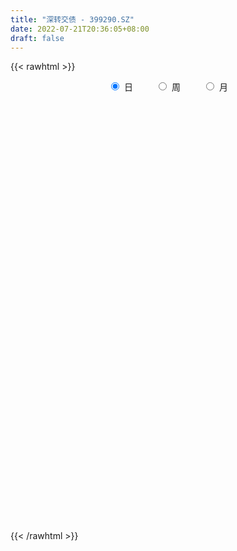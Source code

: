 ```yaml
---
title: "深转交债 - 399290.SZ"
date: 2022-07-21T20:36:05+08:00
draft: false
---
```

{{< rawhtml >}}
    <div style="text-align: center">
        <label style="padding: 1rem;"><input style="margin-right: .5rem" type="radio" name="period" value="D" checked onclick="period_change(this)">日</label>
        <label style="padding: 1rem;"><input style="margin-right: .5rem" type="radio" name="period" value="W" onclick="period_change(this)">周</label>
        <label style="padding: 1rem;"><input style="margin-right: .5rem" type="radio" name="period" value="M" onclick="period_change(this)">月</label>
    </div>
    <div id="chart" style="height: 700px;"></div> 
    <script type="text/javascript">
        const D_v = [81990.0,75666.0,154470.0,96795.0,136207.0,137257.0,76655.0,72713.0,141845.0,270968.0,124874.0,101561.0,159071.0,80317.0,164694.0,93105.0,140619.0,103875.0,59563.0,82495.0,86703.0,101619.0,62015.0,72518.0,55544.0,97709.0,69955.0,57780.0,107512.0,96329.0,118179.0,104500.0,82863.0,116894.0,167039.0,118794.0,127714.0,112909.0,83425.0,104317.0,111719.0,134389.0,129626.0,109487.0,167353.0,145487.0,211386.0,87114.0,136504.0,110852.0,155395.0,205745.0,172640.0,159042.0,139864.0,193411.0,112540.0,149480.0,82819.0,79544.0,87386.0,137096.0,81582.0,100474.0,257127.0,139865.0,159721.0,138680.0,133974.0,150600.0,114901.0,121120.0,67046.0,56207.0,77718.0,70843.0,91437.0,66961.0,67471.0,83035.0,35509.0,41831.0,66214.0,101351.0,89535.0,196282.0,157613.0,50432.0,64966.0,65911.0,57886.0,57442.0,52894.0,54955.0,53618.0,109943.0,102054.0,105205.0,110900.0,110415.0,175790.0,128741.0,129775.0,223414.0,128898.0,87116.0,84288.0,56702.0,92109.0,71449.0,58804.0,61154.0,107777.0,51383.0,96553.0,58687.0,70598.0,48841.0,36693.0,31384.0,31597.0,31661.0,60885.0,90137.0,66456.0,103070.0,140598.0,75543.0,84030.0,91133.0,167285.0,198477.0,119364.0,87522.0,85285.0,70820.0,80488.0,81242.0,101155.0,107486.0,93524.0,87700.0,185600.0,115992.0,188181.0,138834.0,102354.0,126788.0,83709.0,96361.0,112413.0,98361.0,89165.0,156106.0,155936.0,168728.0,190067.0,218135.0,298577.0,325318.0,337202.0,347357.0,282705.0,317036.0,221228.0,248547.0,267751.0,242163.0,499969.0,366191.0,304875.0,377219.0,458751.0,322161.0,411112.0,304057.0,370694.0,374981.0,504141.0,456129.0,286815.0,365800.0,270527.0,346121.0,699543.0,530804.0,509899.0,692137.0,252046.0,420475.0,612630.0,812568.0,1002427.0,696733.0,605772.0,691677.0,843858.0,744009.0,629421.0,649766.0,924597.0,658845.0,449373.0,396379.0,259041.0,357948.0,225455.0,170182.0,257309.0,219330.0,346979.0,554898.0,483436.0,472377.0,472123.0,317853.0,458821.0,250004.0,306875.0,350307.0,422258.0,364449.0,339293.0,307800.0,194752.0,195906.0,242422.0,208590.0,267054.0,226045.0,305924.0,218335.0,212894.0,227113.0,170818.0,190730.0,136986.0,151418.0,406509.0,434859.0,494437.0,334095.0,275787.0,251395.0,217083.0,194942.0,289461.0,345983.0,271460.0,313039.0,280106.0,224948.0,285892.0,407214.0,347051.0,403303.0,374476.0,235382.0,357171.0,385002.0,589573.0,717805.0,842355.0,850780.0,790402.0,916429.0,868367.0,1008984.0,1132509.0,984554.0,1050415.0,1141595.0,822763.0,696262.0,869554.0,797224.0,701834.0,665206.0,709049.0,782712.0,618871.0,696065.0,697813.0,542884.0,644076.0,577924.0,558597.0,543183.0,562486.0,671962.0,590932.0,498637.0,501571.0,561675.0,356480.0,289929.0,402290.0,388074.0,346189.0,350728.0,322091.0,473756.0,321627.0,309137.0,490341.0,347777.0,256182.0,327137.0,435251.0,440084.0,318306.0,294011.0,288453.0,293911.0,304815.0,286063.0,266372.0,241415.0,380448.0,226783.0,148902.0,205459.0]
const D_histogram = [0.0,0.0540088889,0.2041049142,0.2613162649,0.2676657061,0.2162849409,0.1725806793,0.1250684538,0.1494571346,0.281965593,0.3846504132,0.4076463404,0.3639076847,0.3073546042,0.3152076762,0.2730055086,0.305865799,0.3441061998,0.3091885265,0.2365369445,0.1727770424,0.0211359157,-0.0825086909,-0.1600979638,-0.2122908423,-0.1796072866,-0.1533070816,-0.1596829314,-0.1456042801,-0.1711992854,-0.1543819173,-0.1719782584,-0.1920887326,-0.1751921571,-0.1008763005,-0.0101786459,0.0373434578,0.1000148987,0.1181885839,0.0927632578,0.0180877691,-0.1059131811,-0.1890775885,-0.205371322,-0.1508986452,-0.1009907777,0.0320828728,0.0765361551,0.1105279836,0.1255266728,0.1500633453,0.2210058038,0.2467911313,0.1563515821,0.0573867153,0.0521069606,-0.0454532882,-0.0669214501,-0.0906897532,-0.12920171,-0.1554386311,-0.106602908,-0.0730124078,-0.0392888146,0.074041495,0.1839967808,0.2709241468,0.2709479651,0.2160749824,0.1751648109,0.0995367868,-0.0624563693,-0.1445391263,-0.1630836444,-0.1538168274,-0.1888504157,-0.2006652883,-0.244790237,-0.3226264262,-0.3295058803,-0.3494414357,-0.3622277459,-0.3502045853,-0.2611218775,-0.1444261893,0.0463681767,0.1048031076,0.1078633349,0.0966587371,0.0635168632,0.0030737819,-0.0070105869,-0.0520077831,-0.073754573,-0.0482539726,0.0135597274,0.0389199291,0.0022527425,-0.0501875251,-0.0463307751,0.0015795483,0.0563603349,0.0864862131,0.1510365215,0.1600067153,0.0867759913,0.0142232804,-0.050355544,-0.0578009502,-0.096797045,-0.0941063756,-0.0534394528,-0.0304254761,-0.0391796047,-0.0809477603,-0.100861197,-0.1093510032,-0.1105863023,-0.1157774131,-0.1279982111,-0.1340498636,-0.1293898287,-0.118884271,-0.0545403653,0.0235156229,0.0846927949,0.1517506684,0.1990795644,0.2060722485,0.2738663862,0.4065048958,0.5245734034,0.5852176385,0.5729754689,0.4978182753,0.3766001484,0.3146901928,0.2592645355,0.2404736533,0.1934978819,0.1949635926,0.2095692068,0.3016667301,0.3573981343,0.4040667392,0.4317830605,0.3522967916,0.3130110356,0.2303176499,0.1784785822,0.1243766255,0.0285490252,-0.0795385551,-0.1203804181,-0.0372183712,-0.0440766855,0.0295632763,-0.0729997398,-0.5106061058,-0.5874771298,-0.4969504792,-0.3207249157,-0.2216368155,-0.0816784973,-0.0060831487,0.1494619971,0.2224024565,0.2454021256,0.4026201152,0.4810356074,0.5102128576,0.6610024014,0.7589660052,0.835397387,0.8649932584,0.684725053,0.497217241,0.1218470257,-0.0755158801,-0.1750716683,-0.2517465172,-0.2015392547,-0.2036293077,-0.4361869647,-0.5131069646,-0.5764533518,-0.7024664882,-0.8217518465,-1.1227957142,-1.3475737936,-1.42929783,-1.4045502709,-1.160624945,-1.1582544264,-1.043417673,-0.7345360493,-0.5446930623,-0.4410114903,-0.4103784738,-0.3465952208,-0.2665851974,-0.1397605495,-0.061660653,0.1316238737,0.2377147941,0.3232626999,0.2664475434,0.1277891025,0.0800910076,0.0244719106,0.0410955298,0.1012111335,0.1778336903,0.188802594,0.2230352194,0.2019569342,0.134411055,0.1059666137,0.0664952799,0.0177606981,0.0572871797,0.1201668148,0.1293003959,0.1487288201,0.107073482,0.0457663253,-0.0130445391,-0.1181237231,-0.1873684751,-0.2932307392,-0.3463863434,-0.4529644053,-0.5378802815,-0.6238864221,-0.71486258,-0.6301519925,-0.56087146,-0.4782098354,-0.183577857,0.1462871464,0.3189598982,0.3956009636,0.4010628628,0.3370151158,0.2893104579,0.2549351361,0.2265551754,0.1632225268,0.1481557227,0.1578134495,0.223398481,0.2566109871,0.3181782669,0.4086069417,0.4355489319,0.4244354168,0.396921472,0.2989878829,0.3251442825,0.3860840562,0.5788568305,0.8260575126,1.2728224145,1.4960699267,1.7363648581,1.8868767512,1.7945291895,1.9187813193,1.7771643548,1.390707333,0.6105208262,0.070057534,-0.1029452858,-0.202380835,-0.179456047,-0.1745194559,-0.5104324973,-0.7680969153,-0.8126487409,-0.6188358857,-0.5019756746,-0.3178356602,-0.0327311758,0.0728472854,0.2389868674,0.3068593517,0.1715086376,0.000963344,-0.2759471485,-0.575177279,-0.7117280481,-0.7424162073,-0.632389924,-0.5009959893,-0.5239372349,-0.6294799362,-0.6353577674,-0.5515608701,-0.4717717618,-0.5201000773,-0.5113513335,-0.4004015149,-0.310484514,-0.1823626843,-0.0399906244,-0.0185825609,-0.0546142738,-0.2844087101,-0.4760535582,-0.7469211485,-0.9273467523,-0.9240032804,-0.844223571,-0.7475110853,-0.7081669475,-0.6873086076,-0.5934009861,-0.5081404799,-0.458510305,-0.3998009845,-0.4623565035,-0.4809669453]
const D_fast = [0.0,0.0675111111,0.268633365,0.391173782,0.4644396496,0.4671301197,0.4665710279,0.4503259158,0.5120788803,0.7150787369,0.9139261604,1.0388336727,1.0860719382,1.1063575087,1.1930124998,1.2190617093,1.3283884494,1.4526554003,1.4950348586,1.4815175127,1.4609518712,1.3145947234,1.1903229441,1.0727091802,0.9674435912,0.9552253252,0.9431987598,0.8969021771,0.8745797585,0.8061849318,0.7844068205,0.7238159149,0.6556832576,0.6287817938,0.6778785752,0.7660315683,0.8228895366,0.9105647021,0.9582855332,0.9560510216,0.8858974752,0.7354182298,0.6049844251,0.5373478611,0.5540958767,0.5787560498,0.7198504185,0.7834377396,0.8450615639,0.8914419213,0.9534944301,1.0796883396,1.1671714499,1.1158197962,1.0312016083,1.0389485937,0.9300250229,0.8918264984,0.845385757,0.7745733727,0.7094767938,0.7316617899,0.7469991882,0.7709005778,0.9027412611,1.0586957421,1.2133541448,1.2811149543,1.2802607173,1.2831417485,1.2323979211,1.0547906726,0.9365731341,0.8772577049,0.8480703151,0.7658241229,0.7038429281,0.5985204203,0.4400276244,0.3507717003,0.243475786,0.1401325393,0.0646045536,0.0884067921,0.1689959328,0.3713823431,0.4560180508,0.4860441119,0.4990041984,0.4817415402,0.4220669045,0.4102298889,0.352230747,0.3120453138,0.3254824211,0.390686053,0.4257762369,0.3896722359,0.3246850871,0.3169591433,0.3652643538,0.4341352241,0.4858826555,0.5881920943,0.637163967,0.5856272408,0.51663035,0.4394626396,0.4175669959,0.3543716398,0.3335357153,0.3608427749,0.3762503825,0.3577013528,0.2956962571,0.2505675211,0.2147399642,0.1858580895,0.1517226254,0.1075022746,0.0679381562,0.040250734,0.0210352239,0.0717440382,0.1556789322,0.2380293029,0.3430248435,0.4401236306,0.4986343768,0.6348951111,0.8691598446,1.1183717031,1.3253203478,1.4563220455,1.5056194206,1.4785513309,1.4953139234,1.5047044,1.5460319312,1.5474306302,1.597637239,1.6646351549,1.8321493607,1.9772302985,2.1249155883,2.2605776747,2.2691656036,2.3081326066,2.2830186333,2.2757992112,2.2527914108,2.1641010668,2.0361288478,1.9651918802,2.0390493343,2.0211718487,2.1022026295,1.9813896785,1.4161317861,1.1923914797,1.1586805105,1.254724845,1.2984037414,1.4179424352,1.4920169966,1.6849276417,1.8134687152,1.8978189157,2.1556919341,2.3543663282,2.5110967928,2.8271369369,3.114842042,3.4001227706,3.6459669566,3.6368800144,3.5736765126,3.2287680538,3.012526178,2.8692024727,2.7295909946,2.7294134434,2.6764160634,2.3348116653,2.1296149242,1.9221551991,1.6205254407,1.2958021207,0.7140593244,0.1523877966,-0.2866606973,-0.6130507059,-0.6592816162,-0.9464747042,-1.0924923692,-0.9672447577,-0.9135750364,-0.9201463369,-0.9921079389,-1.014973491,-1.001609767,-0.9097252565,-0.8470405232,-0.6208500281,-0.4553304092,-0.2889668284,-0.279170099,-0.3858812643,-0.4135566073,-0.4630577267,-0.436160225,-0.350741838,-0.2296608585,-0.1714913064,-0.0814998761,-0.0520889278,-0.0860320432,-0.0879848311,-0.110832345,-0.1551267522,-0.1012784757,-0.0083571369,0.0331015432,0.0897121724,0.0748252048,0.0249596295,-0.0371123697,-0.1717224846,-0.2878093553,-0.4669793042,-0.6067314942,-0.8265506574,-1.045936604,-1.2879143502,-1.557606153,-1.6304335637,-1.7013708962,-1.7382617305,-1.4895242163,-1.1230874263,-0.8706747,-0.6951333936,-0.5894057787,-0.5691997468,-0.5445767902,-0.515218328,-0.4869594949,-0.5094865118,-0.4875143852,-0.438403296,-0.3169686443,-0.2196033914,-0.0784915448,0.1140888653,0.2499180885,0.3449134276,0.4166298508,0.3934432325,0.5008857027,0.6583464904,0.9958334723,1.4495485326,2.2145190381,2.811784032,3.4861701779,4.1084012588,4.4646859944,5.0686334541,5.3713075782,5.3325273897,4.7049710894,4.1820221808,3.9832830395,3.8332522816,3.8113130578,3.772619785,3.3090986192,2.8594099723,2.6116959616,2.6507998453,2.6421661377,2.7468472371,3.0237689276,3.1475592102,3.3734455089,3.5180328312,3.4255592765,3.2552548189,2.9093575393,2.466333089,2.1518503079,1.9355580969,1.8874868992,1.8936318366,1.7397062823,1.4767935969,1.3120763238,1.2579830036,1.2198291715,1.0414758366,0.9223867471,0.933236187,0.9455320594,1.028063218,1.1604376218,1.1772000451,1.1275147637,0.8266181499,0.5159599123,0.0583620348,-0.353900257,-0.5815576053,-0.7128337886,-0.8029990742,-0.9406966732,-1.0916654853,-1.1461081103,-1.1878827241,-1.2528801255,-1.2941210511,-1.4722656959,-1.6111178741]
const D_slow = [0.0,0.0135022222,0.0645284508,0.129857517,0.1967739435,0.2508451788,0.2939903486,0.325257462,0.3626217457,0.4331131439,0.5292757472,0.6311873323,0.7221642535,0.7990029045,0.8778048236,0.9460562007,1.0225226505,1.1085492004,1.1858463321,1.2449805682,1.2881748288,1.2934588077,1.272831635,1.232807144,1.1797344335,1.1348326118,1.0965058414,1.0565851085,1.0201840385,0.9773842172,0.9387887379,0.8957941733,0.8477719901,0.8039739508,0.7787548757,0.7762102142,0.7855460787,0.8105498034,0.8400969494,0.8632877638,0.8678097061,0.8413314108,0.7940620137,0.7427191832,0.7049945219,0.6797468275,0.6877675457,0.7069015844,0.7345335803,0.7659152485,0.8034310849,0.8586825358,0.9203803186,0.9594682141,0.973814893,0.9868416331,0.9754783111,0.9587479485,0.9360755102,0.9037750827,0.864915425,0.8382646979,0.820011596,0.8101893923,0.8286997661,0.8746989613,0.942429998,1.0101669893,1.0641857349,1.1079769376,1.1328611343,1.117247042,1.0811122604,1.0403413493,1.0018871425,0.9546745385,0.9045082165,0.8433106572,0.7626540507,0.6802775806,0.5929172217,0.5023602852,0.4148091389,0.3495286695,0.3134221222,0.3250141664,0.3512149433,0.378180777,0.4023454613,0.4182246771,0.4189931225,0.4172404758,0.40423853,0.3857998868,0.3737363937,0.3771263255,0.3868563078,0.3874194934,0.3748726121,0.3632899184,0.3636848055,0.3777748892,0.3993964425,0.4371555728,0.4771572517,0.4988512495,0.5024070696,0.4898181836,0.475367946,0.4511686848,0.4276420909,0.4142822277,0.4066758587,0.3968809575,0.3766440174,0.3514287182,0.3240909674,0.2964443918,0.2675000385,0.2355004857,0.2019880198,0.1696405627,0.1399194949,0.1262844036,0.1321633093,0.153336508,0.1912741751,0.2410440662,0.2925621283,0.3610287249,0.4626549488,0.5937982997,0.7401027093,0.8833465765,1.0078011454,1.1019511825,1.1806237307,1.2454398645,1.3055582778,1.3539327483,1.4026736464,1.4550659481,1.5304826307,1.6198321642,1.720848849,1.8287946142,1.916868812,1.995121571,2.0527009834,2.097320629,2.1284147853,2.1355520416,2.1156674029,2.0855722983,2.0762677055,2.0652485342,2.0726393532,2.0543894183,1.9267378918,1.7798686094,1.6556309896,1.5754497607,1.5200405568,1.4996209325,1.4981001453,1.5354656446,1.5910662587,1.6524167901,1.7530718189,1.8733307208,2.0008839352,2.1661345355,2.3558760368,2.5647253836,2.7809736982,2.9521549614,3.0764592717,3.1069210281,3.0880420581,3.044274141,2.9813375117,2.930952698,2.8800453711,2.77099863,2.6427218888,2.4986085509,2.3229919288,2.1175539672,1.8368550386,1.4999615902,1.1426371327,0.791499565,0.5013433288,0.2117797222,-0.0490746961,-0.2327087084,-0.368881974,-0.4791348466,-0.581729465,-0.6683782702,-0.7350245696,-0.769964707,-0.7853798702,-0.7524739018,-0.6930452033,-0.6122295283,-0.5456176424,-0.5136703668,-0.4936476149,-0.4875296373,-0.4772557548,-0.4519529714,-0.4074945489,-0.3602939004,-0.3045350955,-0.254045862,-0.2204430982,-0.1939514448,-0.1773276248,-0.1728874503,-0.1585656554,-0.1285239517,-0.0961988527,-0.0590166477,-0.0322482772,-0.0208066959,-0.0240678306,-0.0535987614,-0.1004408802,-0.173748565,-0.2603451508,-0.3735862522,-0.5080563225,-0.6640279281,-0.8427435731,-1.0002815712,-1.1404994362,-1.2600518951,-1.3059463593,-1.2693745727,-1.1896345982,-1.0907343573,-0.9904686416,-0.9062148626,-0.8338872481,-0.7701534641,-0.7135146702,-0.6727090385,-0.6356701079,-0.5962167455,-0.5403671253,-0.4762143785,-0.3966698118,-0.2945180763,-0.1856308434,-0.0795219892,0.0197083788,0.0944553496,0.1757414202,0.2722624342,0.4169766418,0.62349102,0.9416966236,1.3157141053,1.7498053198,2.2215245076,2.670156805,3.1498521348,3.5941432235,3.9418200567,4.0944502633,4.1119646468,4.0862283253,4.0356331166,3.9907691048,3.9471392408,3.8195311165,3.6275068877,3.4243447025,3.269635731,3.1441418124,3.0646828973,3.0565001034,3.0747119247,3.1344586416,3.2111734795,3.2540506389,3.2542914749,3.1853046878,3.041510368,2.863578356,2.6779743042,2.5198768232,2.3946278259,2.2636435171,2.1062735331,1.9474340912,1.8095438737,1.6916009333,1.5615759139,1.4337380806,1.3336377019,1.2560165734,1.2104259023,1.2004282462,1.195782606,1.1821290375,1.11102686,0.9920134705,0.8052831833,0.5734464953,0.3424456752,0.1313897824,-0.0554879889,-0.2325297258,-0.4043568777,-0.5527071242,-0.6797422442,-0.7943698204,-0.8943200666,-1.0099091924,-1.1301509288]
const D_data = [['2019-06-06', 107.5083, 106.9466, 106.9327, 107.5501],['2019-06-10', 107.0342, 107.7929, 107.0341, 108.2416],['2019-06-11', 107.9685, 109.6607, 107.7795, 109.6941],['2019-06-12', 109.6708, 109.2599, 109.2368, 109.6916],['2019-06-13', 109.2154, 109.0307, 108.6254, 109.2889],['2019-06-14', 109.1177, 108.4112, 108.3596, 109.4216],['2019-06-17', 108.4279, 108.4445, 108.3473, 108.8163],['2019-06-18', 108.4594, 108.313, 108.2411, 108.5581],['2019-06-19', 109.3691, 109.311, 109.2904, 110.41],['2019-06-20', 109.3278, 111.3224, 109.3278, 111.4549],['2019-06-21', 111.3717, 111.9235, 111.2769, 112.1971],['2019-06-24', 112.079, 111.6669, 111.5338, 112.2538],['2019-06-25', 111.6299, 111.1807, 110.2311, 111.7062],['2019-06-26', 111.1159, 111.1262, 110.9204, 111.4177],['2019-06-27', 111.1423, 112.1713, 111.1363, 112.4465],['2019-06-28', 112.1749, 111.8172, 111.6104, 112.2397],['2019-07-01', 112.6727, 113.106, 112.6727, 113.5551],['2019-07-02', 113.1341, 113.7798, 113.0633, 113.8383],['2019-07-03', 113.7909, 113.2981, 113.0802, 113.7909],['2019-07-04', 113.3242, 112.926, 112.8375, 113.7711],['2019-07-05', 112.9304, 113.0126, 112.5488, 113.1703],['2019-07-08', 113.0619, 111.5886, 111.3595, 113.0716],['2019-07-09', 111.5909, 111.656, 111.4469, 111.9835],['2019-07-10', 111.7002, 111.5722, 111.5363, 111.9677],['2019-07-11', 111.6066, 111.561, 111.5075, 112.2742],['2019-07-12', 111.5802, 112.5799, 111.5802, 112.663],['2019-07-15', 112.5973, 112.6856, 111.8562, 112.9901],['2019-07-16', 112.7787, 112.3581, 112.3367, 112.9827],['2019-07-17', 112.3857, 112.6611, 112.2762, 112.8591],['2019-07-18', 112.6741, 112.1479, 112.1359, 112.6741],['2019-07-19', 112.1829, 112.6618, 112.1829, 112.9093],['2019-07-22', 112.7853, 112.2282, 112.074, 112.8056],['2019-07-23', 112.2719, 112.0726, 111.8385, 112.4852],['2019-07-24', 112.1236, 112.4982, 112.1043, 112.8361],['2019-07-25', 112.4818, 113.4677, 112.4818, 113.4777],['2019-07-26', 113.4668, 114.1874, 113.1979, 114.2262],['2019-07-29', 113.8902, 114.1438, 113.7087, 114.5252],['2019-07-30', 114.2101, 114.802, 114.1862, 115.3081],['2019-07-31', 114.8472, 114.6692, 114.2994, 114.8853],['2019-08-01', 114.6443, 114.3094, 114.1706, 114.7409],['2019-08-02', 113.6585, 113.5885, 113.0416, 113.718],['2019-08-05', 113.5512, 112.5177, 112.4457, 113.5512],['2019-08-06', 112.1832, 112.4656, 111.2724, 112.5816],['2019-08-07', 112.6614, 112.9852, 112.5782, 113.0978],['2019-08-08', 113.4118, 113.9362, 113.2915, 114.2054],['2019-08-09', 114.2485, 114.16, 113.77, 115.0795],['2019-08-12', 114.2465, 115.7692, 114.2381, 115.7749],['2019-08-13', 115.5927, 115.2834, 115.0534, 115.7282],['2019-08-14', 116.1978, 115.5433, 115.2968, 116.4241],['2019-08-15', 114.8934, 115.6402, 114.5979, 115.7754],['2019-08-16', 116.098, 116.0899, 115.6432, 116.6336],['2019-08-19', 116.4287, 117.1986, 115.4625, 117.1986],['2019-08-20', 117.2326, 117.2101, 116.8978, 117.8052],['2019-08-21', 117.1132, 115.8739, 115.7612, 117.1257],['2019-08-22', 115.9561, 115.4769, 115.2045, 115.9561],['2019-08-23', 115.633, 116.5524, 115.4991, 116.6069],['2019-08-26', 115.9404, 115.2593, 115.1577, 115.9647],['2019-08-27', 115.5451, 115.9831, 115.5451, 116.5212],['2019-08-28', 115.9937, 115.9035, 115.4597, 115.9937],['2019-08-29', 115.8999, 115.5927, 115.5005, 115.9032],['2019-08-30', 116.0314, 115.5828, 115.4501, 116.315],['2019-09-02', 115.6093, 116.6016, 115.4295, 116.683],['2019-09-03', 116.7282, 116.6805, 116.3819, 116.8415],['2019-09-04', 116.7091, 116.9362, 116.6603, 117.1671],['2019-09-05', 117.3481, 118.4643, 117.3481, 119.0869],['2019-09-06', 118.7362, 119.2534, 118.6475, 119.281],['2019-09-09', 120.1911, 119.8117, 119.3115, 120.3863],['2019-09-10', 119.8236, 119.3155, 118.94, 119.8453],['2019-09-11', 119.4762, 118.8223, 118.6892, 119.9056],['2019-09-12', 119.0101, 119.0497, 118.5272, 119.3929],['2019-09-16', 119.1946, 118.5686, 118.5149, 119.2874],['2019-09-17', 118.5227, 117.0166, 116.8609, 118.5227],['2019-09-18', 117.0158, 117.4297, 117.0158, 117.6442],['2019-09-19', 117.446, 117.981, 117.446, 117.981],['2019-09-20', 118.163, 118.323, 118.163, 118.6425],['2019-09-23', 118.2611, 117.6998, 117.3966, 118.3637],['2019-09-24', 117.8807, 117.84, 117.6899, 118.3114],['2019-09-25', 117.7076, 117.229, 117.0733, 117.7076],['2019-09-26', 117.2281, 116.3621, 116.2021, 117.3597],['2019-09-27', 116.3444, 116.8627, 116.3444, 116.9389],['2019-09-30', 116.849, 116.4444, 116.2235, 117.099],['2019-10-08', 116.5513, 116.2375, 116.2032, 116.9316],['2019-10-09', 116.363, 116.3257, 115.8825, 116.4096],['2019-10-10', 116.3425, 117.3751, 116.336, 117.5403],['2019-10-11', 117.5412, 118.1642, 117.3933, 118.2663],['2019-10-14', 119.2393, 119.9339, 119.1054, 120.1612],['2019-10-15', 119.831, 119.0602, 118.9975, 119.831],['2019-10-16', 119.0874, 118.6705, 118.5687, 119.1674],['2019-10-17', 118.6689, 118.6075, 118.5094, 118.9436],['2019-10-18', 118.6695, 118.3351, 118.2668, 118.7673],['2019-10-21', 118.375, 117.8254, 117.5644, 118.3867],['2019-10-22', 117.8729, 118.3234, 117.833, 118.3297],['2019-10-23', 118.2579, 117.7712, 117.6982, 118.3539],['2019-10-24', 117.7675, 117.8874, 117.6912, 118.0286],['2019-10-25', 117.8861, 118.4951, 117.7712, 118.5069],['2019-10-28', 118.9596, 119.227, 118.4772, 119.2461],['2019-10-29', 119.2332, 119.0823, 118.9018, 119.2332],['2019-10-30', 118.9581, 118.3459, 118.2053, 118.9667],['2019-10-31', 118.431, 117.9415, 117.7329, 118.5881],['2019-11-01', 117.8911, 118.5293, 117.7318, 118.8034],['2019-11-04', 118.5465, 119.256, 118.4999, 119.4143],['2019-11-05', 119.2845, 119.6971, 119.2331, 119.8937],['2019-11-06', 119.7676, 119.7314, 119.6223, 119.916],['2019-11-07', 119.8097, 120.5751, 119.8097, 120.5751],['2019-11-08', 120.6276, 120.2682, 120.1779, 120.9519],['2019-11-11', 120.2713, 119.2322, 119.1815, 120.2713],['2019-11-12', 119.2933, 118.9571, 118.5724, 119.2987],['2019-11-13', 118.9669, 118.7412, 118.5667, 119.0565],['2019-11-14', 118.7775, 119.2874, 118.7562, 119.4436],['2019-11-15', 119.2988, 118.7699, 118.733, 119.4179],['2019-11-18', 118.7483, 119.18, 118.6236, 119.18],['2019-11-19', 119.1743, 119.7746, 119.0247, 119.8131],['2019-11-20', 119.7854, 119.7511, 119.6355, 119.903],['2019-11-21', 119.6944, 119.421, 119.265, 119.6944],['2019-11-22', 119.4485, 118.877, 118.7644, 119.8367],['2019-11-25', 118.8319, 118.9625, 118.6753, 119.1092],['2019-11-26', 119.0009, 118.9924, 118.8834, 119.141],['2019-11-27', 119.0807, 119.0129, 118.8882, 119.2506],['2019-11-28', 119.0496, 118.8952, 118.8208, 119.125],['2019-11-29', 118.8756, 118.6978, 118.4357, 118.9577],['2019-12-02', 118.7087, 118.6515, 118.536, 118.8871],['2019-12-03', 118.6553, 118.7027, 118.3044, 118.7965],['2019-12-04', 118.6574, 118.7395, 118.5474, 118.9087],['2019-12-05', 118.8095, 119.5669, 118.7957, 119.6245],['2019-12-06', 119.6131, 120.1313, 119.5402, 120.1313],['2019-12-09', 120.3334, 120.3615, 120.3056, 120.6066],['2019-12-10', 120.3273, 120.9029, 120.14, 120.9427],['2019-12-11', 120.8899, 121.1379, 120.8134, 121.2295],['2019-12-12', 121.1854, 120.9806, 120.937, 121.4906],['2019-12-13', 121.255, 122.1853, 121.255, 122.2613],['2019-12-16', 122.3998, 123.8744, 122.2629, 123.906],['2019-12-17', 123.9228, 124.8218, 123.7007, 125.2871],['2019-12-18', 124.8008, 125.1282, 124.7766, 125.4483],['2019-12-19', 125.1816, 124.9272, 124.7014, 125.3112],['2019-12-20', 124.9104, 124.4666, 124.4352, 125.3153],['2019-12-23', 124.5743, 123.8582, 123.8324, 124.7014],['2019-12-24', 123.8351, 124.5454, 123.8014, 124.6695],['2019-12-25', 124.4557, 124.7121, 124.3367, 125.1561],['2019-12-26', 124.7715, 125.3529, 124.7687, 125.3681],['2019-12-27', 125.4063, 125.1854, 125.0903, 126.3485],['2019-12-30', 125.0948, 126.0221, 124.5327, 126.0377],['2019-12-31', 126.0353, 126.5971, 125.9962, 126.64],['2020-01-02', 126.8221, 128.2768, 126.8221, 128.6522],['2020-01-03', 128.3159, 128.712, 128.2702, 128.7977],['2020-01-06', 128.6859, 129.4209, 128.3301, 130.1914],['2020-01-07', 129.3475, 129.9746, 129.3021, 130.0671],['2020-01-08', 129.8936, 129.0728, 128.9147, 129.8936],['2020-01-09', 129.1735, 129.8011, 129.1735, 130.0567],['2020-01-10', 130.0594, 129.4333, 129.1724, 130.1892],['2020-01-13', 129.4522, 129.9156, 128.7431, 129.9156],['2020-01-14', 129.7331, 130.0232, 129.7331, 130.5542],['2020-01-15', 129.9514, 129.4592, 129.1689, 130.1866],['2020-01-16', 129.4183, 129.0352, 128.9825, 129.6473],['2020-01-17', 129.0655, 129.6937, 129.0312, 129.9153],['2020-01-20', 130.0104, 131.597, 129.7299, 131.597],['2020-01-21', 131.6741, 130.9388, 130.9042, 131.6741],['2020-01-22', 130.9565, 132.4189, 129.9864, 132.7662],['2020-01-23', 132.2576, 130.4089, 130.0783, 133.0517],['2020-02-03', 125.3963, 124.7926, 121.3947, 125.6057],['2020-02-04', 125.168, 127.7418, 125.168, 128.1276],['2020-02-05', 128.0505, 129.687, 128.0505, 130.6324],['2020-02-06', 129.6887, 131.3876, 129.6887, 132.037],['2020-02-07', 131.784, 131.1711, 130.7344, 132.3605],['2020-02-10', 131.5715, 132.4261, 131.3115, 132.5474],['2020-02-11', 132.6403, 132.3832, 132.2921, 133.0207],['2020-02-12', 132.376, 134.2871, 132.2103, 134.3696],['2020-02-13', 134.3891, 134.2445, 134.2048, 135.0613],['2020-02-14', 134.4176, 134.2985, 134.2574, 135.2702],['2020-02-17', 134.7905, 136.9738, 134.7905, 136.9738],['2020-02-18', 136.9735, 137.2396, 136.6851, 137.4991],['2020-02-19', 137.6287, 137.5894, 137.5379, 138.5481],['2020-02-20', 137.9008, 140.3706, 137.9008, 140.7151],['2020-02-21', 140.3479, 141.2771, 140.3354, 142.7677],['2020-02-24', 141.2283, 142.4726, 140.8362, 142.9764],['2020-02-25', 141.3566, 143.2383, 140.3447, 143.4169],['2020-02-26', 143.1383, 141.2307, 141.0062, 143.8656],['2020-02-27', 141.8965, 141.0472, 140.9851, 142.6571],['2020-02-28', 139.6578, 137.8548, 136.8782, 139.6578],['2020-03-02', 138.6974, 138.9928, 137.4974, 139.8407],['2020-03-03', 140.0167, 139.7503, 139.5982, 141.9677],['2020-03-04', 139.7415, 139.8177, 139.0416, 140.5669],['2020-03-05', 140.5694, 141.5766, 140.4685, 141.9771],['2020-03-06', 141.1879, 141.3039, 141.0381, 141.9649],['2020-03-09', 140.9628, 137.9245, 137.8566, 140.9628],['2020-03-10', 137.584, 139.0408, 135.9649, 139.7363],['2020-03-11', 139.507, 138.7597, 138.7597, 140.4928],['2020-03-12', 138.6852, 137.2907, 136.9187, 138.9907],['2020-03-13', 135.3016, 136.414, 133.5352, 137.7334],['2020-03-16', 137.3251, 132.4958, 132.427, 137.5372],['2020-03-17', 133.3518, 131.2704, 129.7314, 134.4377],['2020-03-18', 132.0786, 131.3048, 131.2628, 135.8351],['2020-03-19', 132.5244, 131.4844, 130.0612, 133.9548],['2020-03-20', 133.0242, 134.0229, 133.0242, 134.4662],['2020-03-23', 132.4238, 130.7826, 130.7187, 133.0339],['2020-03-24', 132.3483, 131.6376, 129.9788, 133.2762],['2020-03-25', 133.8147, 134.4857, 133.6377, 134.6149],['2020-03-26', 134.5297, 133.7902, 133.6086, 135.5388],['2020-03-27', 134.9124, 133.0502, 132.9819, 135.211],['2020-03-30', 133.1723, 132.0812, 131.8186, 133.1723],['2020-03-31', 132.8118, 132.3596, 132.2416, 133.4043],['2020-04-01', 132.7761, 132.6067, 132.4176, 134.0064],['2020-04-02', 132.4341, 133.4842, 132.4238, 133.5411],['2020-04-03', 133.5679, 133.2376, 133.1175, 134.3303],['2020-04-07', 134.475, 135.3364, 134.475, 135.4518],['2020-04-08', 135.293, 135.1011, 134.8176, 135.4174],['2020-04-09', 135.5462, 135.4959, 135.334, 135.823],['2020-04-10', 135.6873, 133.9435, 133.885, 135.7955],['2020-04-13', 133.6585, 132.4697, 132.3545, 133.6585],['2020-04-14', 132.6267, 133.1157, 132.6267, 133.2614],['2020-04-15', 133.3105, 132.7079, 132.6399, 133.611],['2020-04-16', 132.6305, 133.4651, 132.6205, 133.524],['2020-04-17', 134.0826, 134.2094, 134.0826, 134.7699],['2020-04-20', 134.6763, 134.8382, 134.4733, 134.9377],['2020-04-21', 134.7753, 134.3454, 133.8011, 134.7993],['2020-04-22', 134.2831, 134.8777, 134.0531, 135.0837],['2020-04-23', 134.7996, 134.3509, 134.3388, 135.1271],['2020-04-24', 134.4921, 133.6291, 133.5538, 134.7272],['2020-04-27', 133.9952, 133.9257, 133.8111, 134.3519],['2020-04-28', 134.2459, 133.6459, 132.6632, 134.4175],['2020-04-29', 133.6469, 133.2992, 133.1982, 133.9817],['2020-04-30', 133.7827, 134.3871, 133.7827, 134.5516],['2020-05-06', 134.1862, 135.0086, 134.1862, 135.1233],['2020-05-07', 134.9785, 134.6145, 134.5397, 135.4744],['2020-05-08', 134.7502, 134.9217, 134.7502, 135.3782],['2020-05-11', 135.1393, 134.1919, 134.0635, 135.3505],['2020-05-12', 134.2455, 133.7237, 133.5494, 134.4446],['2020-05-13', 133.7655, 133.4389, 133.381, 133.8907],['2020-05-14', 133.5208, 132.3558, 132.3442, 133.5208],['2020-05-15', 132.5973, 132.1981, 132.0257, 132.7711],['2020-05-18', 132.2452, 131.0511, 130.8802, 132.2835],['2020-05-19', 131.4613, 130.9922, 130.7879, 131.6634],['2020-05-20', 131.062, 129.5225, 129.4391, 131.0816],['2020-05-21', 129.6235, 128.8132, 128.7676, 129.8487],['2020-05-22', 128.8655, 127.7851, 127.2047, 128.8655],['2020-05-25', 127.5206, 126.5969, 126.5158, 127.8308],['2020-05-26', 126.7485, 128.1102, 126.7485, 128.1299],['2020-05-27', 128.1668, 127.7033, 127.5956, 128.1761],['2020-05-28', 127.8176, 127.6945, 127.21, 128.2707],['2020-05-29', 128.1583, 130.9266, 128.1583, 131.0057],['2020-06-01', 131.7272, 132.8644, 131.4835, 132.971],['2020-06-02', 132.9421, 132.2692, 132.1595, 132.9421],['2020-06-03', 132.5204, 131.8663, 131.8089, 132.5263],['2020-06-04', 131.9594, 131.3683, 131.3126, 132.4242],['2020-06-05', 131.4181, 130.499, 130.0965, 131.4524],['2020-06-08', 130.7371, 130.5279, 130.4373, 130.977],['2020-06-09', 130.6954, 130.5763, 130.4317, 130.7938],['2020-06-10', 130.5913, 130.5686, 130.3765, 130.708],['2020-06-11', 130.6355, 129.9391, 129.8573, 131.0905],['2020-06-12', 129.3695, 130.363, 128.9119, 130.4969],['2020-06-15', 130.4962, 130.6932, 130.3669, 131.5685],['2020-06-16', 131.1065, 131.6705, 131.0939, 131.7566],['2020-06-17', 131.7205, 131.6531, 131.3687, 132.0202],['2020-06-18', 131.7409, 132.4344, 131.7409, 132.5184],['2020-06-19', 132.5169, 133.4514, 132.5169, 133.7445],['2020-06-22', 133.6369, 133.279, 133.2215, 133.9763],['2020-06-23', 133.3537, 133.1715, 132.9725, 133.4815],['2020-06-24', 133.2421, 133.1868, 133.0821, 133.7969],['2020-06-29', 133.2005, 132.2513, 132.0737, 133.2894],['2020-06-30', 132.5553, 133.8821, 132.5553, 134.3551],['2020-07-01', 133.824, 134.8723, 133.8179, 135.0095],['2020-07-02', 134.8882, 137.6505, 134.8354, 137.8931],['2020-07-03', 137.9554, 140.1658, 137.9554, 140.2805],['2020-07-06', 141.4359, 145.5062, 141.4359, 145.8332],['2020-07-07', 146.2018, 145.7966, 144.7567, 147.4727],['2020-07-08', 146.3849, 148.7862, 145.3123, 149.2082],['2020-07-09', 148.387, 150.4609, 148.1051, 151.888],['2020-07-10', 149.9989, 149.4029, 149.2348, 150.8719],['2020-07-13', 150.3673, 154.1124, 150.242, 155.0336],['2020-07-14', 154.0555, 152.6991, 150.4907, 154.3814],['2020-07-15', 152.6849, 150.0076, 149.0007, 153.4644],['2020-07-16', 150.0811, 143.2834, 143.1139, 151.4154],['2020-07-17', 144.1254, 143.5635, 142.3027, 145.7043],['2020-07-20', 145.6427, 146.8057, 144.3674, 147.0875],['2020-07-21', 147.2296, 147.4459, 146.9463, 148.0948],['2020-07-22', 147.9737, 149.192, 147.6185, 150.7296],['2020-07-23', 148.829, 149.4669, 147.3535, 150.3843],['2020-07-24', 149.2584, 144.5753, 144.4879, 149.7393],['2020-07-27', 144.9771, 143.9633, 143.576, 145.78],['2020-07-28', 144.9226, 145.6831, 144.9226, 146.2583],['2020-07-29', 145.5596, 148.9793, 145.4027, 149.223],['2020-07-30', 149.4264, 148.8657, 148.7704, 149.7951],['2020-07-31', 149.1663, 150.6402, 149.0478, 151.9348],['2020-08-03', 151.8181, 153.4759, 151.8181, 153.6302],['2020-08-04', 153.5733, 152.7399, 152.5474, 154.1855],['2020-08-05', 153.1273, 154.8054, 152.5762, 155.0087],['2020-08-06', 155.2371, 154.8813, 152.9855, 155.3964],['2020-08-07', 154.5023, 152.8046, 151.4687, 154.9289],['2020-08-10', 152.7603, 152.0673, 151.288, 153.1694],['2020-08-11', 152.3137, 149.8689, 149.6359, 153.4894],['2020-08-12', 150.0931, 148.1281, 146.3443, 150.5418],['2020-08-13', 148.5157, 148.8893, 148.4131, 149.8412],['2020-08-14', 149.0463, 149.574, 148.5556, 149.8635],['2020-08-17', 149.9709, 151.3722, 149.7047, 151.6503],['2020-08-18', 151.4463, 152.191, 151.3987, 152.5432],['2020-08-19', 152.227, 150.4716, 150.4225, 152.2584],['2020-08-20', 150.3222, 148.9361, 148.8646, 150.5777],['2020-08-21', 149.4597, 149.6644, 149.4357, 150.8776],['2020-08-24', 150.2191, 150.7915, 149.8999, 151.0661],['2020-08-25', 151.0674, 151.0242, 150.7537, 151.6761],['2020-08-26', 151.3223, 149.3374, 149.1872, 151.3928],['2020-08-27', 149.3639, 149.745, 149.1259, 149.8051],['2020-08-28', 149.8125, 151.1824, 149.2049, 151.2413],['2020-08-31', 151.6026, 151.3633, 151.1892, 152.0871],['2020-09-01', 151.4286, 152.4122, 151.342, 152.4428],['2020-09-02', 152.4982, 153.4079, 152.3496, 153.5063],['2020-09-03', 153.2811, 152.4837, 152.4311, 153.5436],['2020-09-04', 151.4783, 151.8644, 151.002, 152.0181],['2020-09-07', 152.2594, 148.7415, 148.6515, 152.2594],['2020-09-08', 148.896, 147.9205, 147.1241, 149.1576],['2020-09-09', 147.3034, 145.309, 145.1616, 147.3034],['2020-09-10', 145.8926, 144.6436, 144.508, 146.8433],['2020-09-11', 144.6214, 145.7882, 144.5203, 145.8713],['2020-09-14', 146.3502, 146.2954, 145.9278, 146.9431],['2020-09-15', 146.4835, 146.3526, 146.0273, 146.9208],['2020-09-16', 146.3729, 145.3973, 145.2733, 146.3729],['2020-09-17', 145.3781, 144.7228, 144.1138, 145.4033],['2020-09-18', 144.8784, 145.3671, 144.4788, 145.5342],['2020-09-21', 145.6129, 145.2144, 145.1534, 145.7288],['2020-09-22', 145.1869, 144.6402, 144.5351, 145.7167],['2020-09-23', 144.7629, 144.5826, 144.4273, 144.9938],['2020-09-24', 144.3233, 142.5696, 142.4974, 144.3233],['2020-09-25', 142.8967, 142.3683, 142.3301, 143.1502]]
const W_v = [81990.0,600395.0,687055.0,598748.0,473255.0,389405.0,449755.0,590090.0,540084.0,686342.0,701251.0,870702.0,511769.0,716144.0,582975.0,436992.0,379747.0,35509.0,298931.0,535204.0,276795.0,538517.0,786618.0,391664.0,375671.0,246203.0,280736.0,494374.0,657933.0,441191.0,482816.0,639866.0,552406.0,732866.0,1591159.0,1296725.0,2007005.0,1783005.0,1883412.0,2778504.0,3100146.0,3582049.0,3312002.0,1238823.0,1548698.0,2204610.0,1329444.0,1011542.0,1108724.0,1190311.0,1056461.0,1790573.0,1318929.0,1511199.0,1124830.0,2284933.0,4268333.0,5318057.0,3887637.0,3471903.0,3021294.0,2867200.0,2111945.0,1880838.0,1725064.0,1814789.0,1439614.0,1203007.0]
const W_histogram = [0.0,0.0934673504,0.3710849116,0.5177947101,0.6566545831,0.6779168238,0.6556520053,0.6979116255,0.6412272864,0.598728984,0.652675336,0.669109753,0.5682525837,0.693997981,0.7063511589,0.6119981609,0.4074984335,0.210250318,0.1638567884,0.1152273741,0.0667875457,0.0128253574,0.0669913881,-0.0206526095,-0.0900859934,-0.1625311776,-0.1297772158,0.0070911648,0.2165311722,0.3602698601,0.6336593226,0.7935079216,0.842589653,0.8467757533,0.8236721567,0.9337392583,1.3651516806,1.308489176,1.3844154884,1.0041348585,0.5150264462,0.0726918843,-0.2432686334,-0.4298132588,-0.5525636734,-0.6816374357,-0.7209475209,-0.7145484535,-0.8861373363,-1.2660845203,-1.2717129877,-1.2673038145,-1.2353367062,-0.9791833294,-0.8076911957,-0.234142469,0.7059814939,0.8628287782,0.9557722383,1.3240884083,1.5937564528,1.4395285292,1.2363531925,1.1014375503,0.9605162971,0.3897364217,-0.0605423036,-0.5760536916]
const W_fast = [0.0,0.116834188,0.4872229771,0.7633814531,1.0664049719,1.2571464185,1.3987946013,1.615532128,1.7191546104,1.826338554,2.04345374,2.2271655953,2.2683715719,2.5676164645,2.756557432,2.8152039743,2.7125788553,2.5678933193,2.5624639868,2.542641416,2.510898474,2.4601426251,2.5310565028,2.4382493528,2.3462944706,2.2332164919,2.2335261498,2.3721673217,2.6357401221,2.869546275,3.3013505682,3.6595761476,3.9193052922,4.1351853309,4.3179997734,4.6615016896,5.4342020321,5.7046618214,6.126692006,5.9974450907,5.6370932899,5.2129316991,4.8361540231,4.542156083,4.28126475,3.9817816287,3.7622346633,3.5899966173,3.1968734005,2.5004050864,2.1768483721,1.8644315917,1.5875645234,1.5989220679,1.5684914026,2.0835045121,3.2001238484,3.5726783273,3.904564847,4.6039031191,5.2720102768,5.4776644855,5.5835774469,5.7240211922,5.8232290133,5.3498832433,4.8844689421,4.2249441313]
const W_slow = [0.0,0.0233668376,0.1161380655,0.245586743,0.4097503888,0.5792295947,0.7431425961,0.9176205024,1.077927324,1.22760957,1.390778404,1.5580558423,1.7001189882,1.8736184835,2.0502062732,2.2032058134,2.3050804218,2.3576430013,2.3986071984,2.4274140419,2.4441109283,2.4473172677,2.4640651147,2.4589019623,2.436380464,2.3957476696,2.3633033656,2.3650761568,2.4192089499,2.5092764149,2.6676912456,2.866068226,3.0767156392,3.2884095775,3.4943276167,3.7277624313,4.0690503515,4.3961726455,4.7422765176,4.9933102322,5.1220668437,5.1402398148,5.0794226565,4.9719693418,4.8338284234,4.6634190645,4.4831821842,4.3045450709,4.0830107368,3.7664896067,3.4485613598,3.1317354062,2.8229012296,2.5781053973,2.3761825984,2.3176469811,2.4941423546,2.7098495491,2.9487926087,3.2798147108,3.678253824,4.0381359563,4.3472242544,4.622583642,4.8627127162,4.9601468217,4.9450112457,4.8009978229]
const W_data = [['2019-06-06', 107.5083, 106.9466, 106.9327, 107.5501],['2019-06-14', 107.0342, 108.4112, 107.0341, 109.6941],['2019-06-21', 108.4279, 111.9235, 108.2411, 112.1971],['2019-06-28', 112.079, 111.8172, 110.2311, 112.4465],['2019-07-05', 112.6727, 113.0126, 112.5488, 113.8383],['2019-07-12', 113.0619, 112.5799, 111.3595, 113.0716],['2019-07-19', 112.5973, 112.6618, 111.8562, 112.9901],['2019-07-26', 112.7853, 114.1874, 111.8385, 114.2262],['2019-08-02', 113.8902, 113.5885, 113.0416, 115.3081],['2019-08-09', 113.5512, 114.16, 111.2724, 115.0795],['2019-08-16', 114.2465, 116.0899, 114.2381, 116.6336],['2019-08-23', 116.4287, 116.5524, 115.2045, 117.8052],['2019-08-30', 115.9404, 115.5828, 115.1577, 116.5212],['2019-09-06', 115.6093, 119.2534, 115.4295, 119.281],['2019-09-12', 120.1911, 119.0497, 118.5272, 120.3863],['2019-09-20', 119.1946, 118.323, 116.8609, 119.2874],['2019-09-27', 118.2611, 116.8627, 116.2021, 118.3637],['2019-09-30', 116.849, 116.4444, 116.2235, 117.099],['2019-10-11', 116.5513, 118.1642, 115.8825, 118.2663],['2019-10-18', 119.2393, 118.3351, 118.2668, 120.1612],['2019-10-25', 118.375, 118.4951, 117.5644, 118.5069],['2019-11-01', 118.9596, 118.5293, 117.7318, 119.2461],['2019-11-08', 118.5465, 120.2682, 118.4999, 120.9519],['2019-11-15', 120.2713, 118.7699, 118.5667, 120.2713],['2019-11-22', 118.7483, 118.877, 118.6236, 119.903],['2019-11-29', 118.8319, 118.6978, 118.4357, 119.2506],['2019-12-06', 118.7087, 120.1313, 118.3044, 120.1313],['2019-12-13', 120.3334, 122.1853, 120.14, 122.2613],['2019-12-20', 122.3998, 124.4666, 122.2629, 125.4483],['2019-12-27', 124.5743, 125.1854, 123.8014, 126.3485],['2020-01-03', 125.0948, 128.712, 124.5327, 128.7977],['2020-01-10', 128.6859, 129.4333, 128.3301, 130.1914],['2020-01-17', 129.4522, 129.6937, 128.7431, 130.5542],['2020-01-23', 130.0104, 130.4089, 129.7299, 133.0517],['2020-02-07', 125.3963, 131.1711, 121.3947, 132.3605],['2020-02-14', 131.5715, 134.2985, 131.3115, 135.2702],['2020-02-21', 134.7905, 141.2771, 134.7905, 142.7677],['2020-02-28', 141.2283, 137.8548, 136.8782, 143.8656],['2020-03-06', 138.6974, 141.3039, 137.4974, 141.9771],['2020-03-13', 140.9628, 136.414, 133.5352, 140.9628],['2020-03-20', 137.3251, 134.0229, 129.7314, 137.5372],['2020-03-27', 132.4238, 133.0502, 129.9788, 135.5388],['2020-04-03', 133.1723, 133.2376, 131.8186, 134.3303],['2020-04-10', 134.475, 133.9435, 133.885, 135.823],['2020-04-17', 133.6585, 134.2094, 132.3545, 134.7699],['2020-04-24', 134.6763, 133.6291, 133.5538, 135.1271],['2020-04-30', 133.9952, 134.3871, 132.6632, 134.5516],['2020-05-08', 134.1862, 134.9217, 134.1862, 135.4744],['2020-05-15', 135.1393, 132.1981, 132.0257, 135.3505],['2020-05-22', 132.2452, 127.7851, 127.2047, 132.2835],['2020-05-29', 127.5206, 130.9266, 126.5158, 131.0057],['2020-06-05', 131.7272, 130.499, 130.0965, 132.971],['2020-06-12', 130.7371, 130.363, 128.9119, 131.0905],['2020-06-19', 130.4962, 133.4514, 130.3669, 133.7445],['2020-06-24', 133.6369, 133.1868, 132.9725, 133.9763],['2020-07-03', 133.2005, 140.1658, 132.0737, 140.2805],['2020-07-10', 141.4359, 149.4029, 141.4359, 151.888],['2020-07-17', 150.3673, 143.5635, 142.3027, 155.0336],['2020-07-24', 145.6427, 144.5753, 144.3674, 150.7296],['2020-07-31', 144.9771, 150.6402, 143.576, 151.9348],['2020-08-07', 151.8181, 152.8046, 151.4687, 155.3964],['2020-08-14', 152.7603, 149.574, 146.3443, 153.4894],['2020-08-21', 149.9709, 149.6644, 148.8646, 152.5432],['2020-08-28', 150.2191, 151.1824, 149.1259, 151.6761],['2020-09-04', 151.6026, 151.8644, 151.002, 153.5436],['2020-09-11', 152.2594, 145.7882, 144.508, 152.2594],['2020-09-18', 146.3502, 145.3671, 144.1138, 146.9431],['2020-09-25', 145.6129, 142.3683, 142.3301, 145.7288]]
const M_v = [1968188.0,2226553.0,2986100.0,2151367.0,1539032.0,1910571.0,2055458.0,2226730.0,6677894.0,12623298.0,8354390.0,4367038.0,6338084.0,18638310.0,10202904.0,5860847.0]
const M_histogram = [0.0,0.1820079772,0.344434877,0.481970495,0.6361525126,0.7439596493,1.2712024188,1.7699483517,2.4525736352,2.3832059075,2.320789231,1.9104804369,1.708728428,2.5252270941,2.9080716047,2.3722262278]
const M_fast = [0.0,0.2275099715,0.4760455905,0.7340738323,1.0472939781,1.341091027,2.1861344012,3.127367422,4.4231361144,4.9495698636,5.4673504948,5.53466181,5.760091908,7.2078973477,8.3177597595,8.3749709395]
const M_slow = [0.0,0.0455019943,0.1316107135,0.2521033373,0.4111414655,0.5971313778,0.9149319825,1.3574190704,1.9705624792,2.5663639561,3.1465612638,3.6241813731,4.0513634801,4.6826702536,5.4096881548,6.0027447117]
const M_data = [['2019-06-28', 107.5083, 111.8172, 106.9327, 112.4465],['2019-07-31', 112.6727, 114.6692, 111.3595, 115.3081],['2019-08-30', 114.6443, 115.5828, 111.2724, 117.8052],['2019-09-30', 115.6093, 116.4444, 115.4295, 120.3863],['2019-10-31', 116.5513, 117.9415, 115.8825, 120.1612],['2019-11-29', 117.8911, 118.6978, 117.7318, 120.9519],['2019-12-31', 118.7087, 126.5971, 118.3044, 126.64],['2020-01-23', 126.8221, 130.4089, 126.8221, 133.0517],['2020-02-28', 125.3963, 137.8548, 121.3947, 143.8656],['2020-03-31', 138.6974, 132.3596, 129.7314, 141.9771],['2020-04-30', 132.7761, 134.3871, 132.3545, 135.823],['2020-05-29', 134.1862, 130.9266, 126.5158, 135.4744],['2020-06-30', 131.7272, 133.8821, 128.9119, 134.3551],['2020-07-31', 133.824, 150.6402, 133.8179, 155.0336],['2020-08-31', 151.8181, 151.3633, 146.3443, 155.3964],['2020-09-30', 151.4286, 142.3683, 142.3301, 153.5436]]
        const D_a = [null,null,109.6941,null,null,null,null,108.2411,null,null,null,null,null,null,null,null,null,113.8383,null,null,null,null,null,null,null,null,null,null,null,null,null,null,111.8385,null,null,null,null,115.3081,null,null,null,null,111.2724,null,null,null,null,null,null,null,null,null,117.8052,null,null,null,115.1577,null,null,null,null,null,null,null,null,null,120.3863,null,null,null,null,null,null,null,null,null,null,null,null,null,null,null,115.8825,null,null,null,null,null,null,null,null,null,null,null,null,null,null,null,null,null,null,null,null,null,120.9519,null,null,null,null,null,118.6236,null,null,null,null,null,null,null,null,null,null,null,null,null,null,null,null,null,null,null,null,null,125.4483,null,null,null,123.8014,null,null,null,null,null,null,null,130.1914,null,null,null,null,128.7431,null,null,null,null,null,null,null,null,null,null,null,null,null,null,null,null,null,null,null,null,null,null,null,null,null,143.8656,null,null,null,null,null,null,null,null,null,null,null,null,null,129.7314,null,null,null,null,null,null,null,null,null,null,null,null,null,null,null,135.823,null,null,null,null,132.6205,null,null,null,null,null,null,null,null,null,null,null,135.4744,null,null,null,null,null,null,null,null,null,null,null,126.5158,null,null,null,null,132.971,null,null,null,null,null,null,null,null,128.9119,null,null,null,null,null,null,null,null,null,null,null,null,null,null,null,null,null,null,155.0336,null,null,null,null,null,null,null,null,null,143.576,null,null,null,null,null,null,null,155.3964,null,null,null,146.3443,null,null,null,null,null,null,null,null,null,null,null,null,null,null,null,153.5436,null,null,null,null,null,null,null,null,null,144.1138,null,null,null,null,null,null]
const W_a = [null,null,null,null,null,null,null,null,null,null,null,null,null,null,120.3863,null,null,null,null,null,117.5644,null,null,null,null,null,null,null,null,null,null,null,null,null,null,null,null,143.8656,null,null,null,null,null,null,null,null,null,null,null,null,126.5158,null,null,null,null,null,null,null,null,null,155.3964,null,null,null,null,null,null,null]
const M_a = [null,null,null,null,null,null,null,null,null,null,null,null,null,null,155.3964,null]
        const D_b = [[{ coord: ['2019-07-02', 113.8383] }, { coord: ['2019-08-06', 111.8385] }],[{ coord: ['2019-08-20', 117.8052] }, { coord: ['2019-10-09', 115.8825] }],[{ coord: ['2020-01-06', 130.1914] }, { coord: ['2020-03-17', 129.7314] }],[{ coord: ['2020-04-09', 135.4744] }, { coord: ['2020-06-12', 132.6205] }],[{ coord: ['2020-07-13', 155.0336] }, { coord: ['2020-09-03', 146.3443] }]]
const W_b = []
const M_b = []
    </script>
{{< /rawhtml >}}